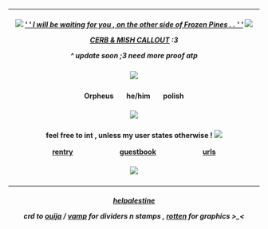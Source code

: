 ***
<h5 align="center">
  
<img src="https://cdn.discordapp.com/emojis/1148420707009691738.gif?size=96&quality=lossless"/> [' ' I will be waiting for you , on the other side of Frozen Pines . . ' '](https://open.spotify.com/track/486MJ1Z8KZyJef7SOXRkOH?si=d1a85a69caed4823) <img src="https://cdn.discordapp.com/emojis/1148420707009691738.gif?size=96&quality=lossless"/>

[CERB & MISH CALLOUT](https://docs.google.com/document/d/1z4ZlR_uJhfT6QAgw-iDPfitZJCogg3m4H8ldjWhYBFU/edit?usp=sharing) :3

^ update soon ;3 need more proof atp
<h5 align="center">
<img src="https://64.media.tumblr.com/4cb467adf5421494a6c4929f7a6db8fd/166344cc9954bba2-e0/s540x810/727da5780341da9e1ec4a751d5960f55ac0604d6.gifv"/>
</h5>  

<h4 align="center">
Orpheusㅤㅤhe/himㅤㅤpolish
</h4> 
<h5 align="center">
<img src="https://64.media.tumblr.com/91a3c5401524769442826f054c9d0156/33e45473835a4979-14/s540x810/2ed9b7024c79bfb780c2b4663f9240b5c162eb63.gifv"/>
</h5>  
<h4 align="center">

feel free to int , unless my user states otherwise ! <img src="https://64.media.tumblr.com/72ce3df652cb02da74f606171b6c9d40/df9993671d388a92-c9/s75x75_c1/aed97fbd1064eb3886ab3f78249c8ebb23da7533.gifv"/>

[rentry](https://rentry.co/biilian)ㅤㅤㅤㅤ ㅤㅤㅤ[guestbook](https://ovrpheus.123guestbook.com/)ㅤㅤㅤㅤ ㅤㅤㅤ[urls](https://rentry.co/ovrpheus)
</h4> 

<h5 align="center">
<img src="https://64.media.tumblr.com/0ca2d1bad2af8e71e9ca15fc2e70576f/48b4b7ede78c0375-2f/s540x810/c613c4d00f76d10736dbaa81741baa654c5a4ff1.gifv"/>
</h5>  

***
<h5 align="center">
  
[helpalestine](https://arab.org/click-to-help/palestine/thank-you/)
</p>

crd to [ouija](https://ouija.crd.co/#) / [vamp](https://rentry.co/vamptism) for dividers n stamps , [rotten](https://www.tumblr.com/rottenparasite/search/ada) for graphics >_<
